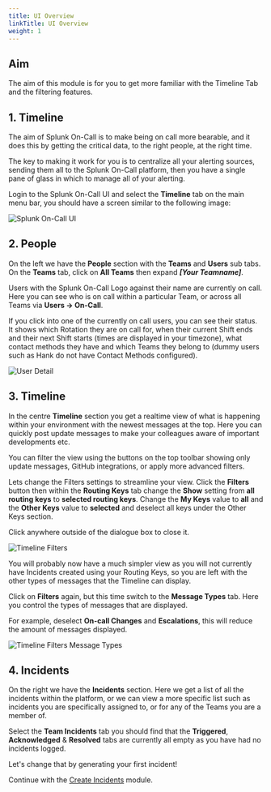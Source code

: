 ```yaml
---
title: UI Overview
linkTitle: UI Overview
weight: 1
---
```


## Aim

The aim of this module is for you to get more familiar with the Timeline Tab and the filtering features.

## 1. Timeline

The aim of Splunk On-Call is to make being on call more bearable, and it does this by getting the critical data, to the right people, at the right time.

The key to making it work for you is to centralize all your alerting sources, sending them all to the Splunk On-Call platform, then you have a single pane of glass in which to manage all of your alerting.

Login to the Splunk On-Call UI and select the **Timeline** tab on the main menu bar, you should have a screen similar to the following image:

![Splunk On-Call UI](../../../images/m7-vo-ui.png)

## 2. People

On the left we have the **People** section with the **Teams** and **Users** sub tabs. On the **Teams** tab, click on **All Teams** then expand _**[Your Teamname]**_.

Users with the Splunk On-Call Logo against their name are currently on call. Here you can see who is on call within a particular Team, or across all Teams via **Users → On-Call**.

If you click into one of the currently on call users, you can see their status. It shows which Rotation they are on call for, when their current Shift ends and their next Shift starts (times are displayed in your timezone), what contact methods they have and which Teams they belong to (dummy users such as Hank do not have Contact Methods configured).

![User Detail](../../../images/m7-user-detail.png)

## 3. Timeline

In the centre **Timeline** section you get a realtime view of what is happening within your environment with the newest messages at the top. Here you can quickly post update messages to make your colleagues aware of important developments etc.

You can filter the view using the buttons on the top toolbar showing only update messages, GitHub integrations, or apply more advanced filters.

Lets change the Filters settings to streamline your view. Click the **Filters** button then within the **Routing Keys** tab change the **Show** setting from **all routing keys** to **selected routing keys**. Change the **My Keys** value to **all** and the **Other Keys** value to **selected** and deselect all keys under the Other Keys section.

Click anywhere outside of the dialogue box to close it.

![Timeline Filters](../../../images/m7-timeline-filters.png)

You will probably now have a much simpler view as you will not currently have Incidents created using your Routing Keys, so you are left with the other types of messages that the Timeline can display.

Click on **Filters** again, but this time switch to the **Message Types** tab. Here you control the types of messages that are displayed.

For example, deselect **On-call Changes** and **Escalations**, this will reduce the amount of messages displayed.

![Timeline Filters Message Types](../../../images/m7-timeline-filters-message-types.png)

## 4. Incidents

On the right we have the **Incidents** section. Here we get a list of all the incidents within the platform, or we can view a more specific list such as incidents you are specifically assigned to, or for any of the Teams you are a member of.

Select the **Team Incidents** tab you should find that the **Triggered**, **Acknowledged** & **Resolved** tabs are currently all empty as you have had no incidents logged.

Let's change that by generating your first incident!

Continue with the [Create Incidents](../incident_lifecycle/create_incidents/) module.
